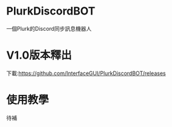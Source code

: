 # PlurkDiscordBOT
一個Plurk的Discord同步訊息機器人
# V1.0版本釋出
下載:https://github.com/InterfaceGUI/PlurkDiscordBOT/releases
# 使用教學
待補
